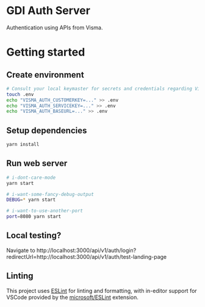 # GDI Auth Server

Authentication using APIs from Visma.
# Getting started

## Create environment
```sh
# Consult your local keymaster for secrets and credentials regarding Visma
touch .env
echo "VISMA_AUTH_CUSTOMERKEY=..." >> .env
echo "VISMA_AUTH_SERVICEKEY=..." >> .env
echo "VISMA_AUTH_BASEURL=..." >> .env
```
## Setup dependencies
```sh
yarn install
```
## Run web server

```sh
# i-dont-care-mode
yarn start

# i-want-some-fancy-debug-output
DEBUG=* yarn start

# i-want-to-use-another-port
port=8080 yarn start
```

## Local testing?

Navigate to http://localhost:3000/api/v1/auth/login?redirectUrl=http://localhost:3000/api/v1/auth/test-landing-page

## Linting

This project uses [ESLint](https://eslint.org/) for linting and formatting, with in-editor support for VSCode provided by the [microsoft/ESLint](https://marketplace.visualstudio.com/items?itemName=dbaeumer.vscode-eslint) extension.